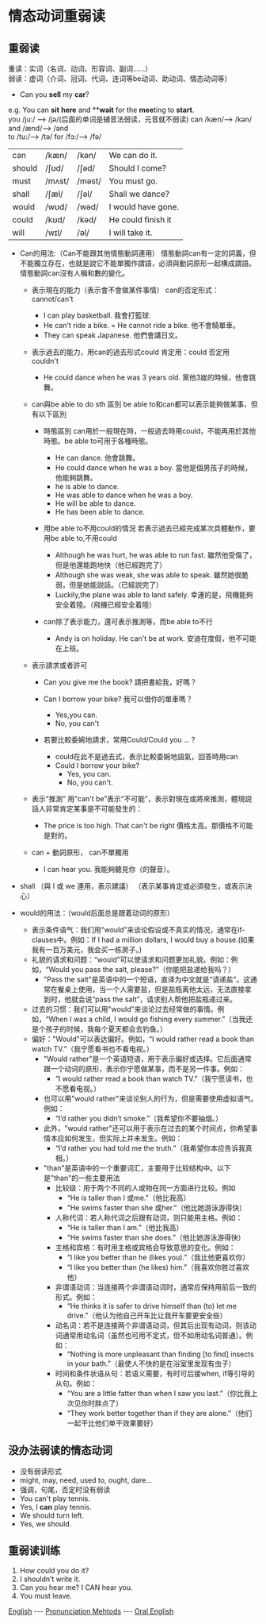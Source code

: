 # 情态动词重弱读

重弱读    
------------------
重读：实词（名词、动词、形容词、副词……）    
弱读：虚词（介词、冠词、代词、连词等be动词、助动词、情态动词等）     
- Can you **sell** my **car**?

e.g. You can **sit** **here** and ****wait** for the **mee**ting to **start**.    
you /ju:/ —> /jə/(后面的单词是辅音法弱读，元音就不弱读) can /kæn/—> /kən/ and /ænd/—> /ənd     
to /tu:/—> /tə/ for /fɔ:/—> /fə/     


|           |              |             |                          |
| --------- | ------------ | ----------- | ------------------------ |
| can       | /kæn/        | /kən/       | We can do it.            |
| should    | /ʃʊd/        | /ʃəd/       | Should I come?           |
| must      | /mʌst/       |  /məst/     | You must go.             |
| shall     |  /ʃæl/       |  /ʃəl/      | Shall we dance?          |
| would     | /wʊd/        | /wəd/       | I would have gone.       |
| could     | /kʊd/        | /kəd/       | He could finish it       |
| will      | /wɪl/        | /əl/        | I will take it.          |

- Can的用法:（Can不能跟其他情態動詞連用）
  情態動詞can有一定的詞義，但不能獨立存在，也就是說它不能單獨作謂語，必須與動詞原形一起構成謂語。情態動詞can沒有人稱和數的變化。    
  - 表示現在的能力（表示會不會做某件事情）
    can的否定形式：cannot/can't    
    - I can play basketball. 我會打籃球.
    - He can't ride a bike. = He cannot ride a bike. 他不會騎單車。
    - They can speak Japanese. 他們會講日文。

  - 表示過去的能力，用can的過去形式could 
    肯定用：could 否定用 couldn't     
    - He could dance when he was 3 years old.  黨他3嵗的時候，他會跳舞。

  - can與be able to do sth 區別
    be able to和can都可以表示能夠做某事，但有以下區別    
    - 時態區別
      can用於一般現在時，一般過去時用could，不能再用於其他時態。be able to可用于各種時態。
      - He can dance. 他會跳舞。
      - He could dance when he was a boy. 當他是個男孩子的時候，他能夠跳舞。
      - he is able to dance. 
      - He was able to dance when he was a boy.
      - He will be able to dance.
      - He has been able to dance.    
    
    - 用be able to不用could的情況
      若表示過去已經完成某次具體動作，要用be able to,不用could    
      - Although he was hurt, he was able to run fast. 雖然他受傷了，但是他還能跑地快（他已經跑完了）
      - Although she was weak, she was able to speak. 雖然她很脆弱，但是她能説話。（已經説完了）
      - Luckily,the plane was able to land safely. 幸運的是，飛機能夠安全着陸。（飛機已經安全着陸）
    
    - can除了表示能力，還可表示推測等，而be able to不行
      - Andy is on holiday. He can't be at work. 安迪在度假，他不可能在上班。

  - 表示請求或者許可
    - Can you give me the book? 請把書給我，好嗎？
    - Can I borrow your bike? 我可以借你的單車嗎？
      - Yes,you can.
      - No, you can't

    - 若要比較委婉地請求，常用Could/Could you ... ?
      - could在此不是過去式，表示比較委婉地語氣，回答時用can
      - Could I borrow your bike?
        - Yes, you can.
        - No, you can't.
  - 表示“推測”
    用“can't be”表示“不可能”，表示對現在或將來推測，體現説話人非常肯定某事是不可能發生的：    
    - The price is too high. That can't be right 價格太高。那價格不可能是對的。    
  
  - can + 動詞原形， can不單獨用
    - I can hear you. 我能夠聽見你（的聲音）。


- shall （與 I 或 we 連用，表示建議） （表示某事肯定或必須發生，或表示決心）       

- would的用法：（would后面总是跟着动词的原形）
  - 表示条件语气：我们用“would”来谈论假设或不真实的情况，通常在if-clauses中。例如：If I had a million dollars, I would buy a house.(如果我有一百万美元，我会买一栋房子。)
  - 礼貌的请求和问题：“would”可以使请求和问题更加礼貌。例如：例如，“Would you pass the salt, please?”（你能把盐递给我吗？）    
    - "Pass the salt"是英语中的一个短语，直译为中文就是“请递盐”。这通常在餐桌上使用，当一个人需要盐，但是盐瓶离他太远，无法直接拿到时，他就会说“pass the salt”，请求别人帮他把盐瓶递过来。
  - 过去的习惯：我们可以用"would"来谈论过去经常做的事情。例如，“When I was a child, I would go fishing every summer.”（当我还是个孩子的时候，我每个夏天都会去钓鱼。）
  - 偏好："Would"可以表达偏好。例如，“I would rather read a book than watch TV.”（我宁愿看书也不看电视。） 
    - "Would rather"是一个英语短语，用于表示偏好或选择。它后面通常跟一个动词的原形，表示你宁愿做某事，而不是另一件事。例如：    
      - “I would rather read a book than watch TV.”（我宁愿读书，也不愿看电视。）
    - 也可以用"would rather"来谈论别人的行为，但是需要使用虚拟语气。例如：
      - “I’d rather you didn’t smoke.”（我希望你不要抽烟。）
    - 此外，"would rather"还可以用于表示在过去的某个时间点，你希望事情本应如何发生，但实际上并未发生。例如：
      - “I’d rather you had told me the truth.”（我希望你本应告诉我真相。）
    - "than"是英语中的一个重要词汇，主要用于比较结构中。以下是"than"的一些主要用法
      - 比较级：用于两个不同的人或物在同一方面进行比较。例如
        - “He is taller than I 或me.”（他比我高）
        - “He swims faster than she 或her.”（他比她游泳游得快）
      - 人称代词：若人称代词之后跟有动词，则只能用主格。例如：
        - “He is taller than I am.”（他比我高）
        - “He swims faster than she does.”（他比她游泳游得快） 
      - 主格和宾格：有时用主格或宾格会导致意思的变化。例如：
        - “I like you better than he (likes you).”（我比他更喜欢你）
        - “I like you better than (he likes) him.”（我喜欢你胜过喜欢他）
      - 非谓语动词：当连接两个非谓语动词时，通常应保持用前后一致的形式。例如：
        - “He thinks it is safer to drive himself than (to) let me drive.”（他认为他自己开车比让我开车要更安全些）
      - 动名词：若不是连接两个非谓语动词，但其后出现有动词，则该动词通常用动名词（虽然也可用不定式，但不如用动名词普通）。例如：
        - “Nothing is more unpleasant than finding [to find] insects in your bath.”（最使人不快的是在浴室里发现有虫子）
      - 时间和条件状语从句：若语义需要，有时可后接when, if等引导的从句。例如：
        - “You are a little fatter than when I saw you last.”（你比我上次见你时胖点了）
        - “They work better together than if they are alone.”（他们一起干比他们单干效果要好）

没办法弱读的情态动词     
-----------------------
- 没有弱读形式
 - might, may, need, used to, ought, dare...     
- 强调，句尾，否定时没有弱读
 - You can't play tennis.
 - Yes, I **can** play tennis.
 - We should turn left.
 - Yes, we should.

重弱读训练    
----------------
1. How could you do it?
2. I shouldn’t write it. 
3. Can you hear me? I CAN hear you.
4. You must leave. 

[English](../../english.md) --- [Pronunciation Mehtods](pronunciation_methods.md) --- [Oral English](../oral_english.md)     